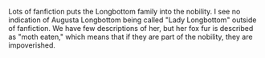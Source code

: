 
Lots of fanfiction puts the Longbottom family into the nobility. I see no
indication of Augusta Longbottom being called "Lady Longbottom" outside of
fanfiction. We have few descriptions of her, but her fox fur is described as
"moth eaten," which means that if they are part of the nobility, they are
impoverished.

[^200706-2]: [Harry Potter fandom wiki](https://harrypotter.fandom.com/wiki).
